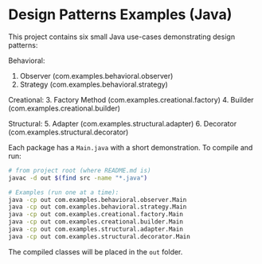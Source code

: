 # Design Patterns Examples (Java)

This project contains six small Java use-cases demonstrating design patterns:

Behavioral:
1. Observer (com.examples.behavioral.observer)
2. Strategy (com.examples.behavioral.strategy)

Creational:
3. Factory Method (com.examples.creational.factory)
4. Builder (com.examples.creational.builder)

Structural:
5. Adapter (com.examples.structural.adapter)
6. Decorator (com.examples.structural.decorator)

Each package has a `Main.java` with a short demonstration. To compile and run:

```bash
# from project root (where README.md is)
javac -d out $(find src -name "*.java")

# Examples (run one at a time):
java -cp out com.examples.behavioral.observer.Main
java -cp out com.examples.behavioral.strategy.Main
java -cp out com.examples.creational.factory.Main
java -cp out com.examples.creational.builder.Main
java -cp out com.examples.structural.adapter.Main
java -cp out com.examples.structural.decorator.Main
```

The compiled classes will be placed in the `out` folder.
